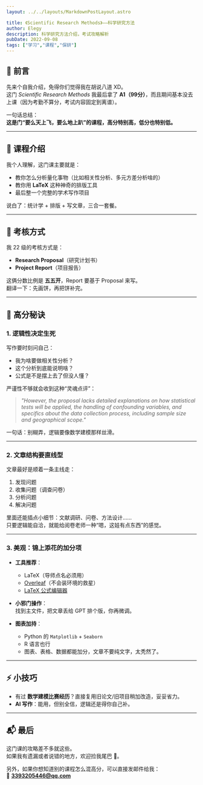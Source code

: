 ```yaml
---
layout: ../../layouts/MarkdownPostLayout.astro

title: 《Scientific Research Methods》——科学研究方法
author: Elegy
description: 科学研究方法介绍，考试攻略解析
pubDate: 2022-09-08
tags: ["学习","课程","保研"]
---
```

## 🤔 前言  

先来个自我介绍，免得你们觉得我在胡说八道 XD。  
这门 *Scientific Research Methods* 我最后拿了 **A1（99分）**，而且期间基本没去上课（因为考勤不算分，考试内容固定到离谱）。  

一句话总结：  
**这是门“要么天上飞，要么地上趴”的课程，高分特别高，低分也特别低。**

---

## 📖 课程介绍  

我个人理解，这门课主要就是：  

- 教你怎么分析量化事物（比如相关性分析、多元方差分析啥的）  
- 教你用 **LaTeX** 这种神奇的排版工具  
- 最后整一个完整的学术写作项目  

说白了：统计学 + 排版 + 写文章，三合一套餐。  

---

## 📝 考核方式  

我 22 级的考核方式是：  

- **Research Proposal**（研究计划书）  
- **Project Report**（项目报告）  

这俩分数比例是 **五五开**，Report 要基于 Proposal 来写。  
翻译一下：先画饼，再把饼补完。  

---

## 🎯 高分秘诀  

### 1. 逻辑性决定生死  

写作要时刻问自己：  

- 我为啥要做相关性分析？  
- 这个分析到底能说明啥？  
- 公式是不是摆上去了但没人懂？  

严谨性不够就会收到这种“灵魂点评”：  

> *"However, the proposal lacks detailed explanations on how statistical tests will be applied, the handling of confounding variables, and specifics about the data collection process, including sample size and geographical scope."*

一句话：别糊弄，逻辑要像数学建模那样丝滑。

---

### 2. 文章结构要直线型  

文章最好是顺着一条主线走：  

1. 发现问题  
2. 收集问题（调查问卷）  
3. 分析问题  
4. 解决问题  

里面还能插点小细节：文献调研、问卷、方法设计……  
只要逻辑能自洽，就能给阅卷老师一种“嗯，这娃有点东西”的感觉。  

---

### 3. 美观：锦上添花的加分项  

- **工具推荐**：  
  - LaTeX（导师点名必须用）  
  - [Overleaf](https://www.overleaf.com)（不会装环境的救星）  
  - [LaTeX 公式编辑器](https://latex.codecogs.com/eqneditor/editor.php)  

- **小邪门操作**：  
  找到主文件，把文章丢给 GPT 排个版，你再微调。  

- **图表加持**：  
  - Python 的 `Matplotlib` + `Seaborn`  
  - R 语言也行  
  - 图表、表格、数据都能加分，文章不要纯文字，太秃然了。  

---

## ⚡ 小技巧  

- 有过 **数学建模比赛经历**？直接复用旧论文/旧项目稍加改造，妥妥省力。  
- **AI 写作**：能用，但别全信，逻辑还是得你自己补。  

---

## 📬 最后  

这门课的攻略差不多就这些。  
如果我有遗漏或者说错的地方，欢迎捡我尾巴 🥹。  

另外，如果你想知道别的课程怎么混高分，可以直接发邮件给我：  
📧 **3393205446@qq.com**
